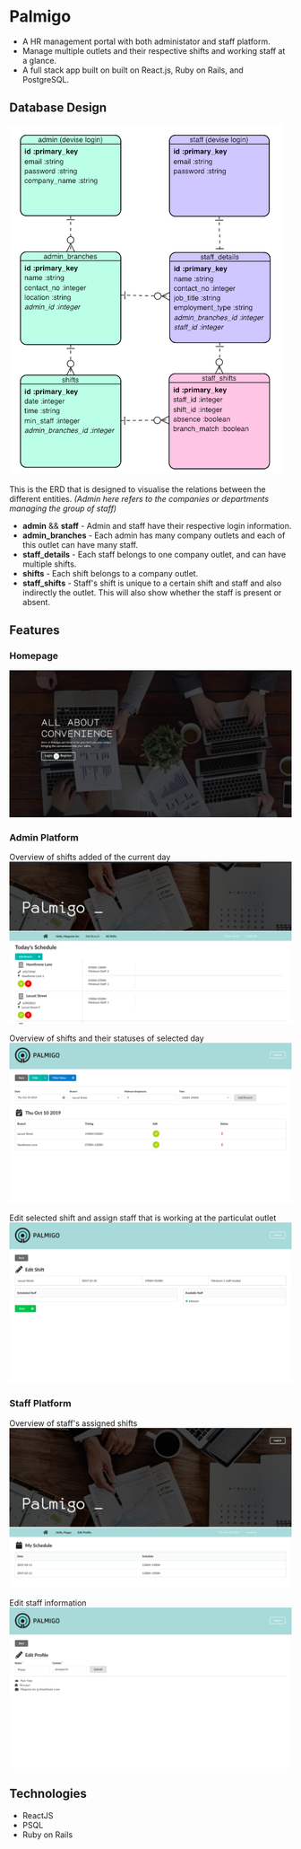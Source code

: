 # Palmigo

- A HR management portal with both administator and staff platform.
- Manage multiple outlets and their respective shifts and working staff at a glance.
- A full stack app built on built on React.js, Ruby on Rails, and PostgreSQL.

## Database Design

![alt text](./Screenshots/ERD.png "ERD Diagram")

This is the ERD that is designed to visualise the relations between the different entities. *(Admin here refers to the companies or departments managing the group of staff)*

- **admin** && **staff** -  Admin and staff have their respective login information.
- **admin_branches** - Each admin has many company outlets and each of this outlet can have many staff.
- **staff_details** - Each staff belongs to one company outlet, and can have multiple shifts.
- **shifts** - Each shift belongs to a company outlet.
- **staff_shifts** - Staff's shift is unique to a certain shift and staff and also indirectly the outlet. This will also show whether the staff is present or absent. 


## Features

### Homepage
![alt text](./Screenshots/Homepage.png "Homepage")

### Admin Platform

Overview of shifts added of the current day
![alt text](./Screenshots/AdminHomepage.png "Admin Homepage with summary with shifts for the day")

Overview of shifts and their statuses of selected day
![alt text](./Screenshots/AdminShiftPage.png "Admin shift page")

Edit selected shift and assign staff that is working at the particulat outlet
![alt text](./Screenshots/AdminEditShiftPage.png "Admin edit shift page")

### Staff Platform

Overview of staff's assigned shifts
![alt text](./Screenshots/StaffHomepage.png "Staff Homepage with all their assigned shifts")

Edit staff information
![alt text](./Screenshots/StaffInformation.png "Edit staff information page")


## Technologies 

- ReactJS
- PSQL
- Ruby on Rails
